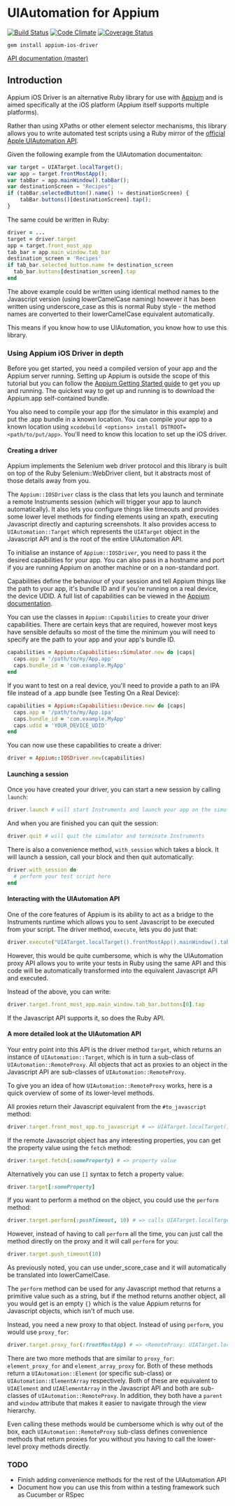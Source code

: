# UIAutomation for Appium

[![Build Status](http://img.shields.io/travis/songkick/appium-ios-driver.svg?style=flat)](https://travis-ci.org/songkick/appium-ios-driver)
[![Code Climate](http://img.shields.io/codeclimate/github/songkick/appium-ios-driver.svg?style=flat)](https://codeclimate.com/github/songkick/appium-ios-driver)
[![Coverage Status](http://img.shields.io/coveralls/songkick/appium-ios-driver.svg?style=flat)](https://coveralls.io/r/songkick/appium-ios-driver)

```
gem install appium-ios-driver
```

[API documentation (master)](http://rubydoc.info/github/songkick/appium-ios-driver/master/frames)

## Introduction

Appium iOS Driver is an alternative Ruby library for use with [Appium](http://appium.io) and is aimed specifically at the iOS platform (Appium itself supports multiple platforms).

Rather than using XPaths or other element selector mechanisms, this library allows you to write automated test scripts using a Ruby mirror of the [official Apple UIAutomation API](https://developer.apple.com/library/ios/documentation/DeveloperTools/Reference/UIAutomationRef/_index.html).

Given the following example from the UIAutomation documentaiton:

```javascript
var target = UIATarget.localTarget();
var app = target.frontMostApp();
var tabBar = app.mainWindow().tabBar();
var destinationScreen = "Recipes";
if (tabBar.selectedButton().name() != destinationScreen) {
    tabBar.buttons()[destinationScreen].tap();
}
```

The same could be written in Ruby:

```ruby
driver = ...
target = driver.target
app = target.front_most_app
tab_bar = app.main_window.tab_bar
destination_screen = 'Recipes'
if tab_bar.selected_button.name != destination_screen 
  tab_bar.buttons[destination_screen].tap
end
```

The above example could be written using identical method names to the Javascript version (using lowerCamelCase naming) however it has been written using underscore_case as this is normal Ruby style - the method names are converted to their lowerCamelCase equivalent automatically.

This means if you know how to use UIAutomation, you know how to use this library.

### Using Appium iOS Driver in depth

Before you get started, you need a compiled version of your app and the Appium server running. Setting up Appium is outside the scope of this tutorial but you can follow the [Appium Getting Started guide](http://appium.io/getting-started.html?lang=en) to get you up and running. The quickest way to get up and running is to download the Appium.app self-contained bundle.

You also need to compile your app (for the simulator in this example) and put the .app bundle in a known location. You can compile your app to a known location using `xcodebuild <options> install DSTROOT=<path/to/put/app>`. You'll need to know this location to set up the iOS driver.
  
#### Creating a driver

Appium implements the Selenium web driver protocol and this library is built on top of the Ruby Selenium::WebDriver client, but it abstracts most of those details away from you.

The `Appium::IOSDriver` class is the class that lets you launch and terminate a remote Instruments session (which will trigger your app to launch automatically). It also lets you configure things like timeouts and provides some lower level methods for finding elements using an xpath, executing Javascript directly and capturing screenshots. It also provides access to `UIAutomation::Target` which represents the `UIATarget` object in the Javascript API and is the root of the entire UIAutomation API.

To initialise an instance of `Appium::IOSDriver`, you need to pass it the desired capabilities for your app. You can also pass in a hostname and port if you are running Appium on another machine or on a non-standard port.

Capabilities define the behaviour of your session and tell Appium things like the path to your app, it's bundle ID and if you're running on a real device, the device UDID. A full list of capabilities can be viewed in the [Appium documentation](https://github.com/appium/appium/blob/master/docs/en/caps.md). 

You can use the classes in `Appium::Capabilities` to create your driver capabilities. There are certain keys that are required, however most keys have sensible defaults so most of the time the minimum you will need to specify are the path to your app and your app's bundle ID.

```ruby
capabilities = Appium::Capabilities::Simulator.new do |caps|
  caps.app = '/path/to/my/App.app'
  caps.bundle_id = 'com.example.MyApp'
end
```

If you want to test on a real device, you'll need to provide a path to an IPA file instead of a .app bundle (see Testing On a Real Device):

```ruby
capabilities = Appium::Capabilities::Device.new do |caps|
  caps.app = '/path/to/my/App.ipa'
  caps.bundle_id = 'com.example.MyApp'
  caps.udid = 'YOUR_DEVICE_UDID'
end
```

You can now use these capabilities to create a driver:

```ruby
driver = Appium::IOSDriver.new(capabilities)
```

#### Launching a session

Once you have created your driver, you can start a new session by calling `launch`:

```ruby
driver.launch # will start Instruments and launch your app on the simulator or device
```

And when you are finished you can quit the session:

```ruby
driver.quit # will quit the simulator and terminate Instruments
```

There is also a convenience method, `with_session` which takes a block. It will launch a session, call your block and then quit automatically:

```ruby
driver.with_session do
  # perform your test script here
end
```

#### Interacting with the UIAutomation API

One of the core features of Appium is its ability to act as a bridge to the Instruments runtime which allows you to sent Javascript to be executed from your script. The driver method, `execute`, lets you do just that:

```ruby
driver.execute("UIATarget.localTarget().frontMostApp().mainWindow().tabBar().buttons[0].tap()")
```

However, this would be quite cumbersome, which is why the UIAutomation proxy API allows you to write your tests in Ruby using the same API and this code will be automatically transformed into the equivalent Javascript API and executed.

Instead of the above, you can write:

```ruby
driver.target.front_most_app.main_window.tab_bar.buttons[0].tap
```

If the Javascript API supports it, so does the Ruby API.

#### A more detailed look at the UIAutomation API

Your entry point into this API is the driver method `target`, which returns an instance of `UIAutomation::Target`, which is in turn a sub-class of `UIAutomation::RemoteProxy`. All objects that act as proxies to an object in the Javascript API are sub-classes of `UIAutomation::RemoteProxy`.

To give you an idea of how `UIAutomation::RemoteProxy` works, here is a quick overview of some of its lower-level methods. 

All proxies return their Javascript equivalent from the `#to_javascript` method:

```ruby
driver.target.front_most_app.to_javascript # => UIATarget.localTarget().frontMostApp()
```

If the remote Javascript object has any interesting properties, you can get the property value using the `fetch` method:

```ruby
driver.target.fetch(:someProperty) # => property value
```

Alternatively you can use `[]` syntax to fetch a property value:

```ruby
driver.target[:someProperty]
```

If you want to perform a method on the object, you could use the `perform` method:

```ruby
driver.target.perform(:pushTimeout, 10) # => calls UIATarget.localTarget().pushTimeout(10)
```

However, instead of having to call `perform` all the time, you can just call the method directly on the proxy and it will call `perform` for you:

```ruby
driver.target.push_timeout(10)
```

As previously noted, you can use under_score_case and it will automatically be translated into lowerCamelCase.

The `perform` method can be used for any Javascript method that returns a primitive value such as a string, but if the method returns another object, all you would get is an empty `{}` which is the value Appium returns for Javascript objects, which isn't of much use.

Instead, you need a new proxy to that object. Instead of using `perform`, you would use `proxy_for`:

```ruby
driver.target.proxy_for(:frontMostApp) # => <RemoteProxy: UIATarget.localTarget().frontMostApp()>
```

There are two more methods that are similar to `proxy_for`: `element_proxy_for` and `element_array_proxy` for. Both of these methods return a `UIAutomation::Element` (or specific sub-class) or `UIAutomation::ElementArray` respectively. Both of these are equivalent to `UIAElement` and `UIAElementArray` in the Javascript API and both are sub-classes of `UIAutomation::RemoteProxy`. In addition, they both have a `parent` and `window` attribute that makes it easier to navigate through the view hierarchy. 

Even calling these methods would be cumbersome which is why out of the box, each `UIAutomation::RemoteProxy` sub-class defines convenience methods that return proxies for you without you having to call the lower-level proxy methods directly.

### TODO

* Finish adding convenience methods for the rest of the UIAutomation API
* Document how you can use this from within a testing framework such as Cucumber or RSpec


